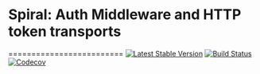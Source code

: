 # Spiral: Auth Middleware and HTTP token transports
=========================
[![Latest Stable Version](https://poser.pugx.org/spiral/auth-http/v/stable)](https://packagist.org/packages/spiral/auth-http) 
[![Build Status](https://travis-ci.org/spiral/auth-http.svg?branch=master)](https://travis-ci.org/spiral/auth-http)
[![Codecov](https://codecov.io/gh/spiral/auth-http/graph/badge.svg)](https://codecov.io/gh/spiral/auth-http)